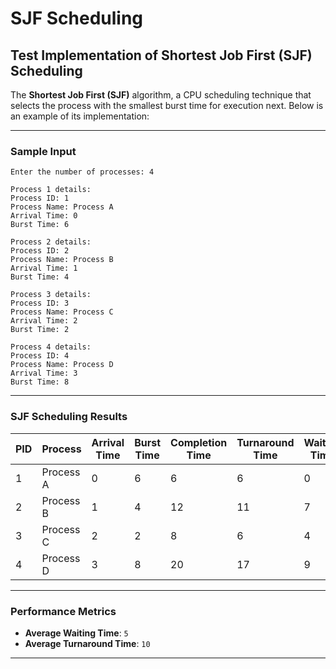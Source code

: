 # **SJF Scheduling**
## **Test Implementation of Shortest Job First (SJF) Scheduling**

The **Shortest Job First (SJF)** algorithm, a CPU scheduling technique that selects the process with the smallest burst time for execution next. Below is an example of its implementation:

---

### **Sample Input**

```plaintext
Enter the number of processes: 4

Process 1 details:
Process ID: 1
Process Name: Process A
Arrival Time: 0
Burst Time: 6

Process 2 details:
Process ID: 2
Process Name: Process B
Arrival Time: 1
Burst Time: 4

Process 3 details:
Process ID: 3
Process Name: Process C
Arrival Time: 2
Burst Time: 2

Process 4 details:
Process ID: 4
Process Name: Process D
Arrival Time: 3
Burst Time: 8
```

---

### **SJF Scheduling Results**

| **PID** | **Process**   | **Arrival Time** | **Burst Time** | **Completion Time** | **Turnaround Time** | **Waiting Time** |
|---------|---------------|------------------|----------------|---------------------|---------------------|------------------|
| 1       | Process A     | 0                | 6              | 6                   | 6                   | 0                |
| 2       | Process B     | 1                | 4              | 12                  | 11                  | 7                |
| 3       | Process C     | 2                | 2              | 8                   | 6                   | 4                |
| 4       | Process D     | 3                | 8              | 20                  | 17                  | 9                |

---

### **Performance Metrics**

- **Average Waiting Time**: `5`
- **Average Turnaround Time**: `10`

---